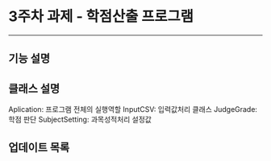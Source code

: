 # 3주차 과제 - 학점산출 프로그램
---
## 기능 설명


## 클래스 설명
Aplication: 프로그램 전체의 실행역할
InputCSV: 입력값처리 클래스
JudgeGrade: 학점 판단
SubjectSetting: 과목성적처리 설정값 
## 업데이트 목록